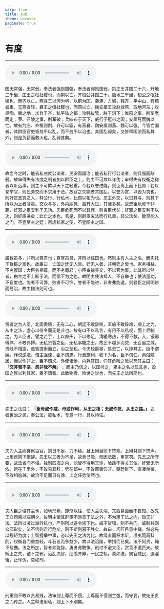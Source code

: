 ```yaml
---
marp: true
title: 有度
theme: uncover
paginate: true
---
```


# 有度

---

![](assets/audios/06/1.mp3)

国无常强，无常弱。奉法者强则国强，奉法者弱则国弱。荆庄王并国二十六，开地三千里，庄王之氓社稷也，而荆以亡。齐桓公并国三十，启地三千里，桓公之氓社稷也，而齐以亡。燕襄王以河为境，以蓟为国，袭涿、方城，残齐，平中山，有燕者重，无燕者轻，襄王之氓社稷也，而燕以亡。魏安厘王攻赵救燕，取地河东；攻尽陶、魏之地；加兵于齐，私平陆之都；攻韩拔管，胜于淇下；睢阳之事，荆军老而走；蔡、召陵之事，荆军破；兵四布于天下，威行于冠带之国；安厘死而魏以亡。故有荆庄、齐桓则荆、齐可以霸，有燕襄、魏安厘则燕、魏可以强。今皆亡国者，其群臣官吏皆务所以乱，而不务所以治也。其国乱弱矣，又皆释国法而私其外，则是负薪而救火也，乱弱甚矣。

---

![](assets/audios/06/2.mp3)

故当今之时，能去私曲就公法者，民安而国治；能去私行行公法者，则兵强而敌弱。故审得失有法度之制者加以群臣之上，则主不可欺以诈伪；审得失有权衡之称者以听远事，则主不可欺以天下之轻重。今若以誉进能，则臣离上而下比周；若以党举官，则民务交而不求用于法。故官之失能者其国乱。以誉为赏，以毁为罚也，则好赏恶罚之人，释公行、行私术、比周以相为也。忘主外交，以进其与，则其下所以为上者薄矣。交众与多，外内朋党，虽有大过，其蔽多矣。故忠臣危死于非罪，奸邪之臣安利于无功。忠臣危死而不以其罪，则良臣伏矣；奸邪之臣安利不以功，则奸臣进矣；此亡之本也。若是、则群臣废法而行私重，轻公法矣。数至能人之门，不壹至主之廷；百虑私家之便，不壹图主之国。

---

![](assets/audios/06/3.mp3)

属数虽多，非所以尊君也；百官虽具，非所以任国也。然则主有人主之名，而实托于群臣之家也。故臣曰：亡国之廷无人焉。廷无人者，非朝廷之衰也。家务相益，不务厚国；大臣务相尊，而不务尊君；小臣奉禄养交，不以官为事。此其所以然者，由主之不上断于法，而信下为之也。故明主使法择人，不自举也；使法量功，不自度也。能者不可弊，败者不可饰，誉者不能进，非者弗能退，则君臣之间明辨而易治，故主雠法则可也。

---

![](assets/audios/06/4.mp3)

贤者之为人臣，北面委质，无有二心，朝廷不敢辞贱，军旅不敢辞难，顺上之为，从主之法，虚心以待令而无是非也。故有口不以私言，有目不以私视，而上尽制之。为人臣者，譬之若手，上以修头，下以修足，清暖寒热，不得不救，入，镆邪傅体，不敢弗搏。无私贤哲之臣，无私事能之士。故民不越乡而交，无百里之戚。贵贱不相逾，愚智提衡而立，治之至也。今夫轻爵禄，易去亡，以择其主，臣不谓廉。诈说逆法，倍主强谏，臣不谓忠。行惠施利，收下为名，臣不谓仁。离俗隐居，而以作非上，臣不谓义。外使诸侯，内耗其国，伺其危险之陂以恐其主曰： __「交非我不亲，怨非我不解」__ ，而主乃信之，以国听之，卑主之名以显其身，毁国之厚以利其家，臣不谓智。此数物者，险世之说也，而先王之法所简也。

---

![](assets/audios/06/5.mp3)

先王之法曰： __「臣毋或作威，毋或作利，从王之指；无或作恶，从王之路。」__ 古者世治之民，奉公法，废私术，专意一行，具以待任。

---

![](assets/audios/06/6.mp3)

夫为人主而身察百官，则日不足，力不给。且上用目则下饰观，上用耳则下饰声，上用虑则下繁辞。先王以三者为不足，故舍己能，而因法数，审赏罚。先王之所守要，故法省而不侵。独制四海之内，聪智不得用其诈，险躁不得关其佞，奸邪无所依。远在千里外，不敢易其辞；势在郎中，不敢蔽善饰非。朝廷群下，直凑单微，不敢相逾越。故治不足而日有馀，上之任势使然也。

---

![](assets/audios/06/7.mp3)

夫人臣之侵其主也，如地形焉，即渐以往，使人主失端、东西易面而不自知。故先王立司南以端朝夕。故明主使其群臣不游意于法之外，不为惠于法之内，动无非法。法所以凌过游外私也，严刑所以遂令惩下也。威不贷错，制不共门。威制共则众邪彰矣，法不信则君行危矣，刑不断则邪不胜矣。故曰：巧匠目意中绳，然必先以规矩为度；上智捷举中事，必以先王之法为比。故绳直而枉木斫，准夷而高科削，权衡县而重益轻，斗石设而多益少。故以法治国，举措而已矣。法不阿贵，绳不挠曲。法之所加，智者弗能辞，勇者弗敢争。刑过不避大臣，赏善不遗匹夫。故矫上之失，诘下之邪，治乱决缪，绌羡齐非，一民之轨，莫如法。属官威民，退淫殆，止诈伪，莫如刑。

---

![](assets/audios/06/8.mp3)

刑重则不敢以贵易贱，法审则上尊而不侵，上尊而不侵则主强，而守要，故先王贵之而传之。人主释法用私，则上下不别矣。